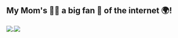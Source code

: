 ## My Mom's 🙎‍♀️ a big fan 🥳 of the internet 🌍!
<a href="https://github.com/anuraghazra/github-readme-stats">
  <img align="center" src="https://github-readme-stats.vercel.app/api/pin/?username=teddbug-S&repo=github-readme-stats" />
</a>
<a href="https://github.com/anuraghazra/github-readme-stats)">
  <img align="center" src="https://github-readme-stats.vercel.app/api/top-langs/?username=teddbug-S&layout=compact" />
</a>
